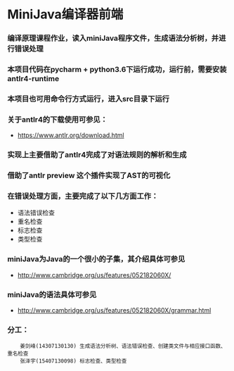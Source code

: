 ﻿# MiniJava编译器前端
### 编译原理课程作业，读入miniJava程序文件，生成语法分析树，并进行错误处理
### 本项目代码在pycharm + python3.6下运行成功，运行前，需要安装antlr4-runtime
### 本项目也可用命令行方式运行，进入src目录下运行
### 关于antlr4的下载使用可参见：
+ https://www.antlr.org/download.html
### 实现上主要借助了antlr4完成了对语法规则的解析和生成
### 借助了antlr preview 这个插件实现了AST的可视化
### 在错误处理方面，主要完成了以下几方面工作：
- 语法错误检查
- 重名检查
- 标志检查
- 类型检查
### miniJava为Java的一个很小的子集，其介绍具体可参见
+ http://www.cambridge.org/us/features/052182060X/
### miniJava的语法具体可参见
+ http://www.cambridge.org/us/features/052182060X/grammar.html

### 分工：
        姜剑峰(14307130130) 生成语法分析树、语法错误检查、创建类文件与相应接口函数、重名检查
        张泽宇(15407130098) 标志检查、类型检查
